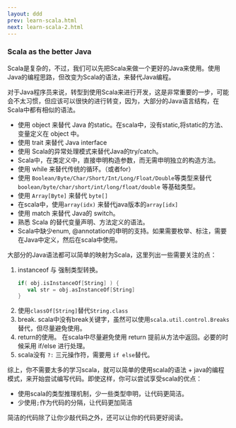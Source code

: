 ```yaml
---
layout: ddd
prev: learn-scala.html
next: learn-scala-2.html
---
```

### Scala as the better Java

Scala是复杂的，不过，我们可以先把Scala来做一个更好的Java来使用。使用Java的编程思路，但改变为Scala的语法，来替代Java编程。

对于Java程序员来说，转型到使用Scala来进行开发，这是非常重要的一步，可能会不太习惯，但应该可以很快的进行转变，因为，大部分的Java语言结构，在Scala中都有相似的语法。

* 使用 object 来替代 Java 的static。在scala中，没有static,将static的方法、变量定义在 object 中。
* 使用 trait 来替代 Java interface
* 使用 Scala的异常处理模式来替代Java的try/catch。
* Scala中，在类定义中，直接申明构造参数，而无需申明独立的构造方法。
* 使用 while 来替代传统的循环。（或者for）
* 使用 `Boolean/Byte/Char/Short/Int/Long/Float/Double`等类型来替代 `boolean/byte/char/short/int/long/float/double` 等基础类型。
* 使用 `Array[Byte]` 来替代 `byte[]`
* 在scala中，使用`array(idx)` 来替代java版本的`array[idx]`
* 使用 match 来替代 Java的 switch。
* 熟悉 Scala 的替代变量声明、方法定义的语法。
* Scala中缺少enum, @annotation的申明的支持。如果需要枚举、标注，需要在Java中定义，然后在scala中使用。

大部分的Java语法都可以简单的映射为Scala，这里列出一些需要关注的点：

1. instanceof 与 强制类型转换。
   ```scala
   if( obj.isInstanceOf[String] ) {
      val str = obj.asInstanceOf[String]
   }

   ```
2. 使用`classOf[String]`替代`String.class`
3. break. scala中没有break关键字，虽然可以使用`scala.util.control.Breaks`替代，但尽量避免使用。
3. return的使用。 在scala中尽量避免使用 return 提前从方法中返回。必要的时候采用 if/else 进行处理。
4. scala没有 `?:` 三元操作符，需要用 `if else`替代。

综上，你不需要太多的学习scala，就可以简单的使用scala的语法 + java的编程模式，来开始尝试编写代码。即使这样，你可以尝试享受scala的优点：

* 使用scala的类型推理机制，少一些类型申明，让代码更简洁。
* 少使用`;`作为代码的分隔，让代码更加简洁

简洁的代码除了让你少敲代码之外，还可以让你的代码更好阅读。







